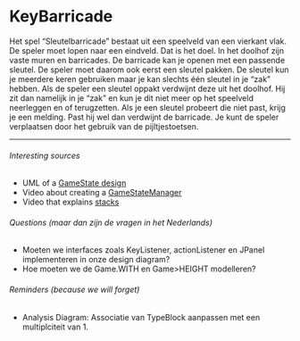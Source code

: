 # KeyBarricade
Het spel “Sleutelbarricade” bestaat uit een speelveld van een vierkant vlak. De speler moet lopen naar een eindveld. Dat is het doel. In het doolhof zijn vaste muren en barricades. De barricade kan je openen met een passende sleutel. De speler moet daarom ook eerst een sleutel pakken. De sleutel kun je meerdere keren gebruiken maar je kan slechts één sleutel in je “zak” hebben. Als de speler een sleutel oppakt verdwijnt deze uit het doolhof. Hij zit dan namelijk in je “zak” en kun je dit niet meer op het speelveld neerleggen en of terugzetten. Als je een sleutel probeert die niet past, krijg je een melding. Past hij wel dan verdwijnt de barricade. Je kunt de speler verplaatsen door het gebruik van de pijltjestoetsen. 

***

###### Interesting sources
+ UML of a [GameState design](http://blog.nuclex-games.com/tutorials/cxx/game-state-management/)
+ Video about creating a [GameStateManager](https://www.youtube.com/watch?v=OCcZUO4Zf6o)
+ Video that explains [stacks](https://www.youtube.com/watch?v=8TMBjfS8wY0)

###### Questions (maar dan zijn de vragen in het Nederlands)
+ Moeten we interfaces zoals KeyListener, actionListener en JPanel implementeren in onze design diagram?
+ Hoe moeten we de Game.WITH en Game>HEIGHT modelleren?

###### Reminders (because we will forget)
+ Analysis Diagram: Associatie van TypeBlock aanpassen met een multiplciteit van 1.
